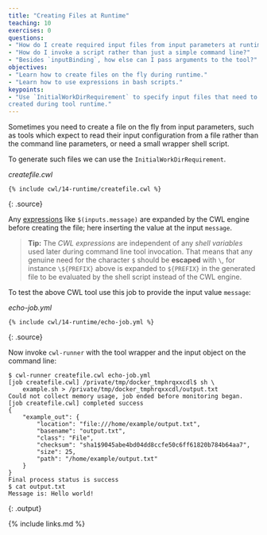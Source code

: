 ```yaml
---
title: "Creating Files at Runtime"
teaching: 10
exercises: 0
questions:
- "How do I create required input files from input parameters at runtime?"
- "How do I invoke a script rather than just a simple command line?"
- "Besides `inputBinding`, how else can I pass arguments to the tool?"
objectives:
- "Learn how to create files on the fly during runtime."
- "Learn how to use expressions in bash scripts."
keypoints:
- "Use `InitialWorkDirRequirement` to specify input files that need to be
created during tool runtime."
---
```

Sometimes you need to create a file on the fly from input parameters,
such as tools which expect to read their input configuration from a file
rather than the command line parameters, or need a small wrapper shell script.

To generate such files we can use the `InitialWorkDirRequirement`.

*createfile.cwl*

~~~
{% include cwl/14-runtime/createfile.cwl %}
~~~
{: .source}

Any [expressions](../13-expressions/index.html) like `$(inputs.message)` are expanded by the CWL engine before creating the file; here inserting the value at the input `message`.

> **Tip:** The _CWL expressions_ are independent of any _shell variables_ used later during command line tool invocation. That means that any genuine need for the character `$` should be **escaped** with `\`, for instance `\${PREFIX}` above is expanded to `${PREFIX}` in the generated file to be evaluated by the shell script instead of the CWL engine.

To test the above CWL tool use this job to provide the input value `message`:

*echo-job.yml*

~~~
{% include cwl/14-runtime/echo-job.yml %}
~~~
{: .source}

Now invoke `cwl-runner` with the tool wrapper and the input object on the
command line:

~~~
$ cwl-runner createfile.cwl echo-job.yml
[job createfile.cwl] /private/tmp/docker_tmphrqxxcdl$ sh \
    example.sh > /private/tmp/docker_tmphrqxxcdl/output.txt
Could not collect memory usage, job ended before monitoring began.
[job createfile.cwl] completed success
{
    "example_out": {
        "location": "file:///home/example/output.txt",
        "basename": "output.txt",
        "class": "File",
        "checksum": "sha1$9045abe4bd04dd8ccfe50c6ff61820b784b64aa7",
        "size": 25,
        "path": "/home/example/output.txt"
    }
}
Final process status is success
$ cat output.txt
Message is: Hello world!
~~~
{: .output}



{% include links.md %}

